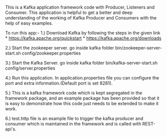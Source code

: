 This is a Kafka application framework code with Producer, Listeners and Consumer.
This application is helpful to get a better and deep understanding of the working of Kafka Producer and Consumers with 
the help of easy examples.

To run this app:- 
 1.) Download Kafka by following the steps in the given link
    *  https://kafka.apache.org/quickstart
    *  https://kafka.apache.org/downloads
 
 2.) Start the zookeeper server.
    go inside kafka folder
    bin/zookeeper-server-start.sh config/zookeeper.properties
 
 3.) Start the Kafka Server.
    go inside kafka folder
    bin/kafka-server-start.sh config/server.properties
    
 4.) Run this application.
    In application.properties file you can configure the port and extra information.(Default port is set 8281).
 
 5.) This is a kafka framework code which is kept segregated in the framework package, and an example package has been 
 provided so that it is easy to demonstrate how this code just needs to be extended to make it work.
 
 6.) test.http file is an example file to trigger the kafka producer and consumer which is maintained in the framework 
 and is called with REST-api's.
    